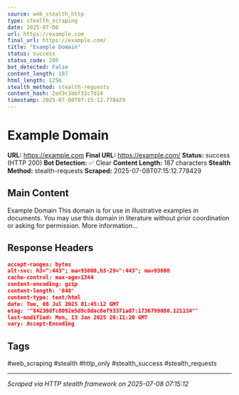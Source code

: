 ```yaml
---
source: web_stealth_http
type: stealth_scraping
date: 2025-07-08
url: https://example.com
final_url: https://example.com/
title: "Example Domain"
status: success
status_code: 200
bot_detected: False
content_length: 187
html_length: 1256
stealth_method: stealth-requests
content_hash: 2ed3c1bbf31c7d14
timestamp: 2025-07-08T07:15:12.778429
---
```


# Example Domain

**URL:** https://example.com
**Final URL:** https://example.com/
**Status:** success (HTTP 200)
**Bot Detection:** ✅ Clear
**Content Length:** 187 characters
**Stealth Method:** stealth-requests
**Scraped:** 2025-07-08T07:15:12.778429

## Main Content

Example Domain This domain is for use in illustrative examples in documents. You may use this domain in literature without prior coordination or asking for permission. More information...







## Response Headers

```json
accept-ranges: bytes
alt-svc: h3=":443"; ma=93600,h3-29=":443"; ma=93600
cache-control: max-age=1344
content-encoding: gzip
content-length: '648'
content-type: text/html
date: Tue, 08 Jul 2025 01:45:12 GMT
etag: '"84238dfc8092e5d9c0dac8ef93371a07:1736799080.121134"'
last-modified: Mon, 13 Jan 2025 20:11:20 GMT
vary: Accept-Encoding

```

## Tags

#web_scraping #stealth #http_only #stealth_success #stealth_requests

---
*Scraped via HTTP stealth framework on 2025-07-08 07:15:12*

